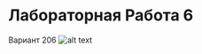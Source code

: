 # Лабораторная Работа 6
Вариант 206
![alt text](https://github.com/albogatov/lab6/blob/main/Package%20app.png)
